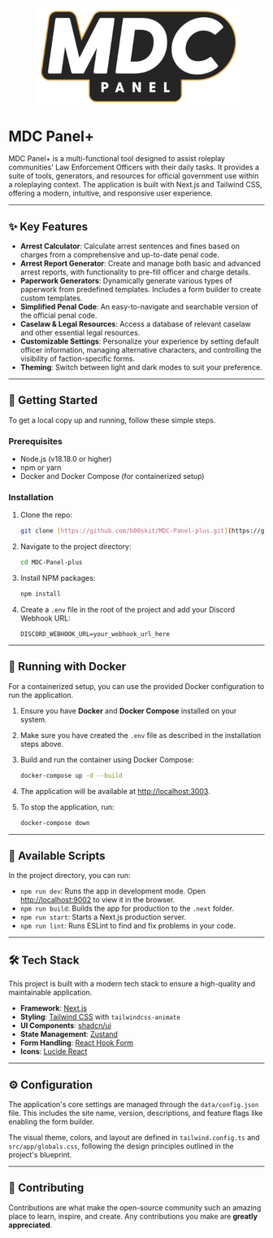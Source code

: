 <p align="center">
  <img width="400px" src="https://raw.githubusercontent.com/CXDezign/MDC-Panel/9422146d3c4d902c141ad16b97c029f885bc3892/images/MDC-Panel.svg">
</p>

# MDC Panel+

MDC Panel+ is a multi-functional tool designed to assist roleplay communities' Law Enforcement Officers with their daily tasks. It provides a suite of tools, generators, and resources for official government use within a roleplaying context. The application is built with Next.js and Tailwind CSS, offering a modern, intuitive, and responsive user experience.

---

## ✨ Key Features

* **Arrest Calculator**: Calculate arrest sentences and fines based on charges from a comprehensive and up-to-date penal code.
* **Arrest Report Generator**: Create and manage both basic and advanced arrest reports, with functionality to pre-fill officer and charge details.
* **Paperwork Generators**: Dynamically generate various types of paperwork from predefined templates. Includes a form builder to create custom templates.
* **Simplified Penal Code**: An easy-to-navigate and searchable version of the official penal code.
* **Caselaw & Legal Resources**: Access a database of relevant caselaw and other essential legal resources.
* **Customizable Settings**: Personalize your experience by setting default officer information, managing alternative characters, and controlling the visibility of faction-specific forms.
* **Theming**: Switch between light and dark modes to suit your preference.

---

## 🚀 Getting Started

To get a local copy up and running, follow these simple steps.

### Prerequisites

* Node.js (v18.18.0 or higher)
* npm or yarn
* Docker and Docker Compose (for containerized setup)

### Installation

1.  Clone the repo:
    ```sh
    git clone [https://github.com/b00skit/MDC-Panel-plus.git](https://github.com/b00skit/MDC-Panel-plus.git)
    ```
2.  Navigate to the project directory:
    ```sh
    cd MDC-Panel-plus
    ```
3.  Install NPM packages:
    ```sh
    npm install
    ```
4.  Create a `.env` file in the root of the project and add your Discord Webhook URL:
    ```
    DISCORD_WEBHOOK_URL=your_webhook_url_here
    ```

---

## 🐳 Running with Docker

For a containerized setup, you can use the provided Docker configuration to run the application.

1.  Ensure you have **Docker** and **Docker Compose** installed on your system.

2.  Make sure you have created the `.env` file as described in the installation steps above.

3.  Build and run the container using Docker Compose:
    ```sh
    docker-compose up -d --build
    ```
4.  The application will be available at [http://localhost:3003](http://localhost:3003).

5.  To stop the application, run:
    ```sh
    docker-compose down
    ```

---

## 📜 Available Scripts

In the project directory, you can run:

* `npm run dev`: Runs the app in development mode. Open [http://localhost:9002](http://localhost:9002) to view it in the browser.
* `npm run build`: Builds the app for production to the `.next` folder.
* `npm run start`: Starts a Next.js production server.
* `npm run lint`: Runs ESLint to find and fix problems in your code.

---

## 🛠️ Tech Stack

This project is built with a modern tech stack to ensure a high-quality and maintainable application.

* **Framework**: [Next.js](https://nextjs.org/)
* **Styling**: [Tailwind CSS](https://tailwindcss.com/) with `tailwindcss-animate`
* **UI Components**: [shadcn/ui](https://ui.shadcn.com/)
* **State Management**: [Zustand](https://github.com/pmndrs/zustand)
* **Form Handling**: [React Hook Form](https://react-hook-form.com/)
* **Icons**: [Lucide React](https://lucide.dev/)

---

## ⚙️ Configuration

The application's core settings are managed through the `data/config.json` file. This includes the site name, version, descriptions, and feature flags like enabling the form builder.

The visual theme, colors, and layout are defined in `tailwind.config.ts` and `src/app/globals.css`, following the design principles outlined in the project's blueprint.

---

## 🤝 Contributing

Contributions are what make the open-source community such an amazing place to learn, inspire, and create. Any contributions you make are **greatly appreciated**.
